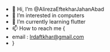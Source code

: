 - 👋 Hi, I’m @AlirezaEftekharJahanAbad
- 👀 I’m interested in computers
- 🌱 I’m currently learning flutter
- 📫 How to reach me {
- email : lrdaftkhar@gmail.com
- }

<!---
AlirezaEftekharJahanAbad/AlirezaEftekharJahanAbad is a ✨ special ✨ repository because its `README.md` (this file) appears on your GitHub profile.
You can click the Preview link to take a look at your changes.
--->
